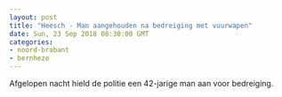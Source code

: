 ```yaml
---
layout: post
title: "Heesch - Man aangehouden na bedreiging met vuurwapen"
date: Sun, 23 Sep 2018 08:30:00 GMT
categories: 
- noord-brabant 
- bernheze 
---
```


Afgelopen nacht hield de politie een 42-jarige man aan voor bedreiging.

